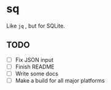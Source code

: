 # sq

Like `jq` , but for SQLite.

## TODO

* [ ] Fix JSON input
* [ ] Finish README
* [ ] Write some docs
* [ ] Make a build for all major platforms
